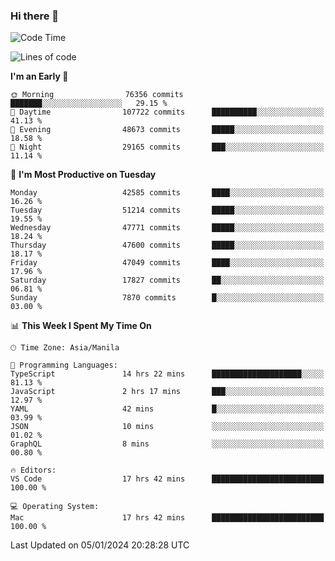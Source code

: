 ### Hi there 👋

<!--START_SECTION:waka-->
![Code Time](http://img.shields.io/badge/Code%20Time-4%2C669%20hrs%2039%20mins-blue)

![Lines of code](https://img.shields.io/badge/From%20Hello%20World%20I%27ve%20Written-110.1%20million%20lines%20of%20code-blue)

**I'm an Early 🐤** 

```text
🌞 Morning                76356 commits       ███████░░░░░░░░░░░░░░░░░░   29.15 % 
🌆 Daytime                107722 commits      ██████████░░░░░░░░░░░░░░░   41.13 % 
🌃 Evening                48673 commits       █████░░░░░░░░░░░░░░░░░░░░   18.58 % 
🌙 Night                  29165 commits       ███░░░░░░░░░░░░░░░░░░░░░░   11.14 % 
```
📅 **I'm Most Productive on Tuesday** 

```text
Monday                   42585 commits       ████░░░░░░░░░░░░░░░░░░░░░   16.26 % 
Tuesday                  51214 commits       █████░░░░░░░░░░░░░░░░░░░░   19.55 % 
Wednesday                47771 commits       █████░░░░░░░░░░░░░░░░░░░░   18.24 % 
Thursday                 47600 commits       █████░░░░░░░░░░░░░░░░░░░░   18.17 % 
Friday                   47049 commits       ████░░░░░░░░░░░░░░░░░░░░░   17.96 % 
Saturday                 17827 commits       ██░░░░░░░░░░░░░░░░░░░░░░░   06.81 % 
Sunday                   7870 commits        █░░░░░░░░░░░░░░░░░░░░░░░░   03.00 % 
```


📊 **This Week I Spent My Time On** 

```text
🕑︎ Time Zone: Asia/Manila

💬 Programming Languages: 
TypeScript               14 hrs 22 mins      ████████████████████░░░░░   81.13 % 
JavaScript               2 hrs 17 mins       ███░░░░░░░░░░░░░░░░░░░░░░   12.97 % 
YAML                     42 mins             █░░░░░░░░░░░░░░░░░░░░░░░░   03.99 % 
JSON                     10 mins             ░░░░░░░░░░░░░░░░░░░░░░░░░   01.02 % 
GraphQL                  8 mins              ░░░░░░░░░░░░░░░░░░░░░░░░░   00.80 % 

🔥 Editors: 
VS Code                  17 hrs 42 mins      █████████████████████████   100.00 % 

💻 Operating System: 
Mac                      17 hrs 42 mins      █████████████████████████   100.00 % 
```


 Last Updated on 05/01/2024 20:28:28 UTC
<!--END_SECTION:waka-->


<!--
**rad182/rad182** is a ✨ _special_ ✨ repository because its `README.md` (this file) appears on your GitHub profile.

Here are some ideas to get you started:

- 🔭 I’m currently working on ...
- 🌱 I’m currently learning ...
- 👯 I’m looking to collaborate on ...
- 🤔 I’m looking for help with ...
- 💬 Ask me about ...
- 📫 How to reach me: ...
- 😄 Pronouns: ...
- ⚡ Fun fact: ...
-->
